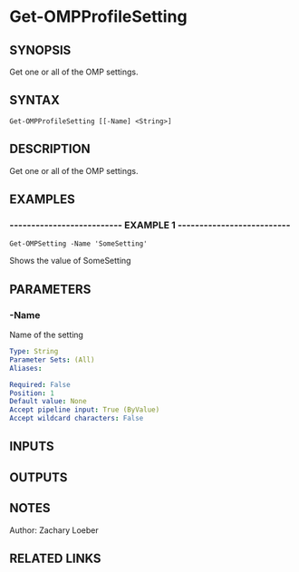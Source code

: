 ﻿---
external help file: OhMyPsh-help.xml
online version: https://www.github.com/zloeber/OhMyPsh
schema: 2.0.0
---

# Get-OMPProfileSetting

## SYNOPSIS
Get one or all of the OMP settings.

## SYNTAX

```
Get-OMPProfileSetting [[-Name] <String>]
```

## DESCRIPTION
Get one or all of the OMP settings.

## EXAMPLES

### -------------------------- EXAMPLE 1 --------------------------
```
Get-OMPSetting -Name 'SomeSetting'
```

Shows the value of SomeSetting

## PARAMETERS

### -Name
Name of the setting

```yaml
Type: String
Parameter Sets: (All)
Aliases: 

Required: False
Position: 1
Default value: None
Accept pipeline input: True (ByValue)
Accept wildcard characters: False
```

## INPUTS

## OUTPUTS

## NOTES
Author: Zachary Loeber

## RELATED LINKS

